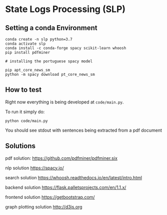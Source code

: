 # State Logs Processing (SLP)

## Setting a conda  Environment

```
conda create -n slp python=3.7
conda activate slp
conda install -c conda-forge spacy scikit-learn whoosh
pip install pdfminer

# installing the portuguese spacy model

pip apt_core_news_sm
python -m spacy download pt_core_news_sm
```

## How to test

Right now everything is being developed at `code/main.py`.

To run it simply do:

```
python code/main.py
```

You should see stdout with sentences being extracted from a pdf document

## Solutions

pdf solution:
https://github.com/pdfminer/pdfminer.six

nlp solution
https://spacy.io/

search solution
https://whoosh.readthedocs.io/en/latest/intro.html

backend solution
https://flask.palletsprojects.com/en/1.1.x/

frontend solution
https://getbootstrap.com/

graph plotting solution
http://d3js.org

